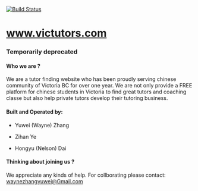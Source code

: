 [![Build Status](https://travis-ci.org/waynezhang1995/Victutors.com.svg?branch=master)](https://travis-ci.org/waynezhang1995/Victutors.com)

# www.victutors.com

### Temporarily deprecated

#### Who we are ?
We are a tutor finding website who has been proudly serving chinese community of Victoria BC for over one year. We are not only provide a FREE platform for chinese students in Victoria to find great tutors and coaching classe but also help private tutors develop their tutoring business.

#### Built and Operated by:

   * Yuwei (Wayne) Zhang

   * Zihan Ye

   * Hongyu (Nelson) Dai

 #### Thinking about joining us ?
 We appreciate any kinds of help. For collborating please contact: waynezhangyuwei@Gmail.com
